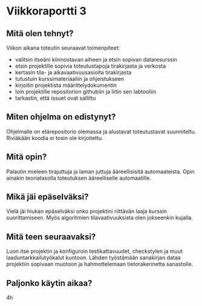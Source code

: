 # Viikkoraportti 3

## Mitä olen tehnyt?

Viikon aikana toteutin seuraavat toimenpiteet:
- valitsin itseäni kiinnostavan aiheen ja etsin sopivan dataresurssin
- etsin projektille sopivia toteutustapoja tirakirjasta ja verkosta
- kertasin tila- ja aikavaativuusasioita tirakirjasta
- tutustuin kurssimateriaaliin ja ohjeistukseen
- kirjoitin projektista määrittelydokumentin
- loin projektille repositorion githubiin ja liitin sen labtooliin
- tarkastin, että issuet ovat sallittu

## Miten ohjelma on edistynyt?

Ohjelmalle on etärepositorio olemassa ja alustavat toteutustavat suunniteltu. Riviäkään koodia ei tosin ole kirjoitettu.

## Mitä opin?

Palautin mieleen tirajuttuja ja laman juttuja ääreellisisitä automaateista. Opin ainakin teoriatasolla toteutuksen ääreelliselle automaatille. 

## Mikä jäi epäselväksi?

Vielä jäi hiukan epäselväksi onko projektini riittävän laaja kurssin suorittamiseen. Myös algoritmien tilavaativuuksista olen jokseenkin kujalla.

## Mitä teen seuraavaksi?

Luon itse projektin ja konfiguroin testikattavuudet, checkstylen ja muut laaduntarkkailutyökalut kuntoon. Lähden työstämään sanakirjan dataa projektiin sopivaan muotoon ja hahmottelemaan tietorakennetta sanastolle.

## Paljonko käytin aikaa?

4h
